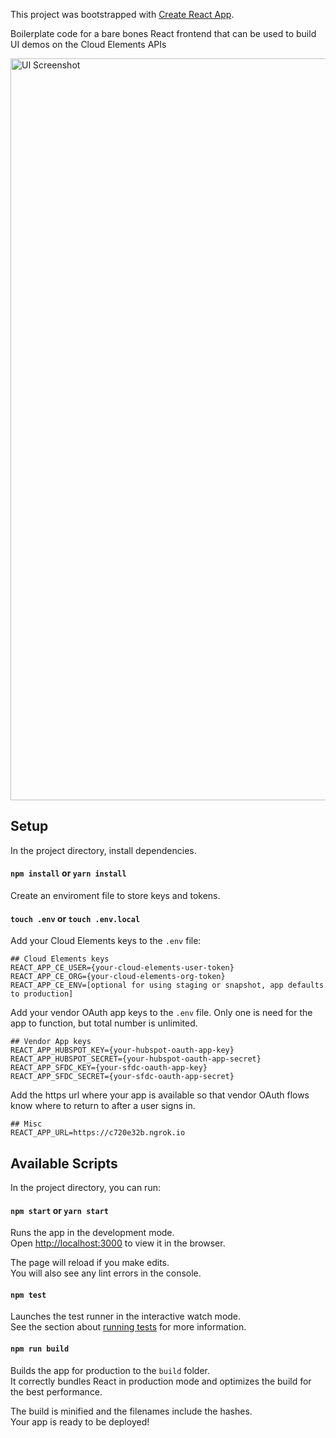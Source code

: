 This project was bootstrapped with [Create React App](https://github.com/facebookincubator/create-react-app).

Boilerplate code for a bare bones React frontend that can be used to build UI demos on the Cloud Elements APIs

<img width="1187" alt="UI Screenshot" src="https://user-images.githubusercontent.com/13320316/34920721-25a7a260-f934-11e7-866f-4415b69188f1.png">

## Setup

In the project directory, install dependencies.

#### `npm install` or `yarn install`

Create an enviroment file to store keys and tokens.

#### `touch .env` or `touch .env.local`

Add your Cloud Elements keys to the `.env` file:

```
## Cloud Elements keys
REACT_APP_CE_USER={your-cloud-elements-user-token}
REACT_APP_CE_ORG={your-cloud-elements-org-token}
REACT_APP_CE_ENV=[optional for using staging or snapshot, app defaults to production]
```

Add your vendor OAuth app keys to the `.env` file. Only one is need for the app to function, but total number is unlimited.

```
## Vendor App keys
REACT_APP_HUBSPOT_KEY={your-hubspot-oauth-app-key}
REACT_APP_HUBSPOT_SECRET={your-hubspot-oauth-app-secret}
REACT_APP_SFDC_KEY={your-sfdc-oauth-app-key}
REACT_APP_SFDC_SECRET={your-sfdc-oauth-app-secret}
```

Add the https url where your app is available so that vendor OAuth flows know where to return to after a user signs in.

```
## Misc
REACT_APP_URL=https://c720e32b.ngrok.io
```

## Available Scripts

In the project directory, you can run:

#### `npm start` or `yarn start`

Runs the app in the development mode.<br>
Open [http://localhost:3000](http://localhost:3000) to view it in the browser.

The page will reload if you make edits.<br>
You will also see any lint errors in the console.

#### `npm test`

Launches the test runner in the interactive watch mode.<br>
See the section about [running tests](#running-tests) for more information.

#### `npm run build`

Builds the app for production to the `build` folder.<br>
It correctly bundles React in production mode and optimizes the build for the best performance.

The build is minified and the filenames include the hashes.<br>
Your app is ready to be deployed!
